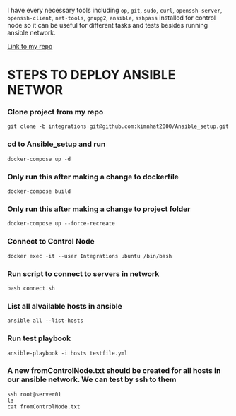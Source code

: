 I have every necessary tools including `op`, `git`, `sudo`, `curl`, `openssh-server`, `openssh-client`, `net-tools`, `gnupg2`, `ansible`, `sshpass` installed for control node so it can be useful for different tasks and tests besides running ansible network.

[Link to my repo](https://github.com/kimnhat2000/Ansible_setup/tree/integrations)

# STEPS TO DEPLOY ANSIBLE NETWOR

### Clone project from my repo
    git clone -b integrations git@github.com:kimnhat2000/Ansible_setup.git

### cd to Ansible_setup and run
    docker-compose up -d

### Only run this after making a change to dockerfile 
    docker-compose build 

### Only run this after making a change to project folder
    docker-compose up --force-recreate

### Connect to Control Node
    docker exec -it --user Integrations ubuntu /bin/bash

### Run script to connect to servers in network
    bash connect.sh

### List all alvailable hosts in ansible
    ansible all --list-hosts

### Run test playbook
    ansible-playbook -i hosts testfile.yml

### A new fromControlNode.txt should be created for all hosts in our ansible network. We can test by ssh to them
    ssh root@server01    
    ls   
    cat fromControlNode.txt   


